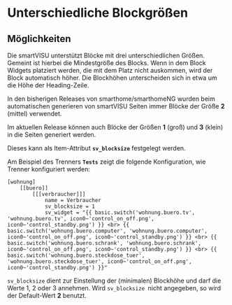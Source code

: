 # Unterschiedliche Blockgrößen

## Möglichkeiten

Die smartVISU unterstützt Blöcke mit drei unterschiedlichen Größen. Gemeint ist hierbei die Mindestgröße des Blocks. Wenn in dem Block Widgets platziert werden, die mit dem Platz nicht auskommen, wird der Block automatisch höher. Die Blockhöhen unterscheiden sich in etwa um die Höhe der Heading-Zeile.

In den bisherigen Releases von smarthome/smarthomeNG wurden beim automatischen generieren von smartVISU Seiten immer Blöcke der Größe **2** (mittel) verwendet.

Im aktuellen Release können auch Blöcke der Größen **1** (groß) und **3** (klein) in die Seiten generiert werden.

Dieses kann als Item-Attribut **``sv_blocksize``** festgelegt werden.

Am Beispiel des Trenners **``Tests``** zeigt die folgende Konfiguration, wie Trenner konfiguriert werden:

```
[wohnung]
    [[buero]]
        [[[verbraucher]]]
            name = Verbraucher
            sv_blocksize = 1
            sv_widget = "{{ basic.switch('wohnung.buero.tv', 'wohnung.buero.tv', icon0~'control_on_off.png', icon0~'control_standby.png') }} <br> {{ basic.switch('wohnung.buero.computer', 'wohnung.buero.computer', icon0~'control_on_off.png', icon0~'control_standby.png') }} <br> {{ basic.switch('wohnung.buero.schrank', 'wohnung.buero.schrank', icon0~'control_on_off.png', icon0~'control_standby.png') }} <br> {{ basic.switch('wohnung.buero.steckdose_tuer', 'wohnung.buero.steckdose_tuer', icon0~'control_on_off.png', icon0~'control_standby.png') }}"
```

``sv_blocksize`` dient zur Einstellung der (minimalen) Blockhöhe und darf die Werte 1, 2 oder 3 annehmen. Wird ``sv_blocksize ``nicht angegeben, so wird der Default-Wert **2** benutzt.

